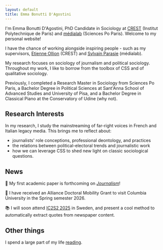 ```yaml
---
layout: default
title: Emma Bonutti D'Agostini
---
```









I'm Emma Bonutti D'Agostini, PhD Candidate in Sociology at [CREST](https://crest.science) (Institut Polytechnique de Paris) and [médialab](https://medialab.sciencespo.fr) (Sciences Po Paris). Welcome to my personal website!

I have the chance of working alongside inspiring people - such as my supervisors, [Etienne Ollion](https://ollion.cnrs.fr) (CREST) and [Sylvain Parasie](https://sylvainparasie.org) (médialab).

My research focuses on sociology of journalism and political sociology. Throughout my work, I like to borrow from the toolbox of CSS and of qualitative sociology. 

Previously, I completed a Research Master in Sociology from Sciences Po Paris, a Bachelor Degree in Political Sciences at Sant'Anna School of Advanced Studies and University of Pisa, and a Bachelor Degree in Classical Piano at the Conservatory of Udine (why not).

## Research Interests

In my research, I study the mainstreaming of far-right voices in French and Italian legacy media. This brings me to reflect about:
* journalists' role conceptions, professional deontology, and practices
* the relations between political-electoral trends and journalistic work
* how we can leverage CSS to shed new light on classic sociological questions.

## News

🌟 My first academic paper is forthcoming on *[Journalism](https://journals.sagepub.com/home/jou)*!

🌆 I have received an Alliance Doctoral Mobility Grant to visit Columbia University in the Spring semester 2026.

📚 I will soon attend [IC2S2 2025](https://www.ic2s2-2025.org) in Sweden, and present a cool method to automatically extract quotes from newspaper content.


## Other things

I spend a large part of my life [reading](https://www.goodreads.com/user/show/159351686-emma-bonutti).
